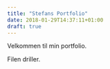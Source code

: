 ```yaml
---
title: "Stefans Portfolio"
date: 2018-01-29T14:37:11+01:00
draft: true
---
```


Velkommen til min portfolio.

Filen driller.
